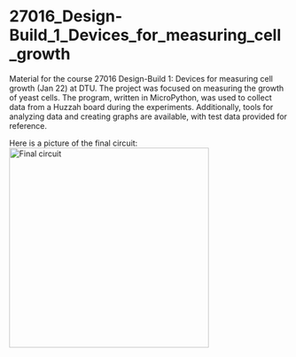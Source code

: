 # 27016_Design-Build_1_Devices_for_measuring_cell_growth
Material for the course 27016 Design-Build 1: Devices for measuring cell growth (Jan 22) at DTU. The project was focused on measuring the growth of yeast cells. The program, written in MicroPython, was used to collect data from a Huzzah board during the experiments. Additionally, tools for analyzing data and creating graphs are available, with test data provided for reference. 

Here is a picture of the final circuit:
<img width="360" alt="Final circuit" src="https://user-images.githubusercontent.com/126595925/224574757-e5b70355-fca2-446b-a820-e205d2eb1f86.png">

